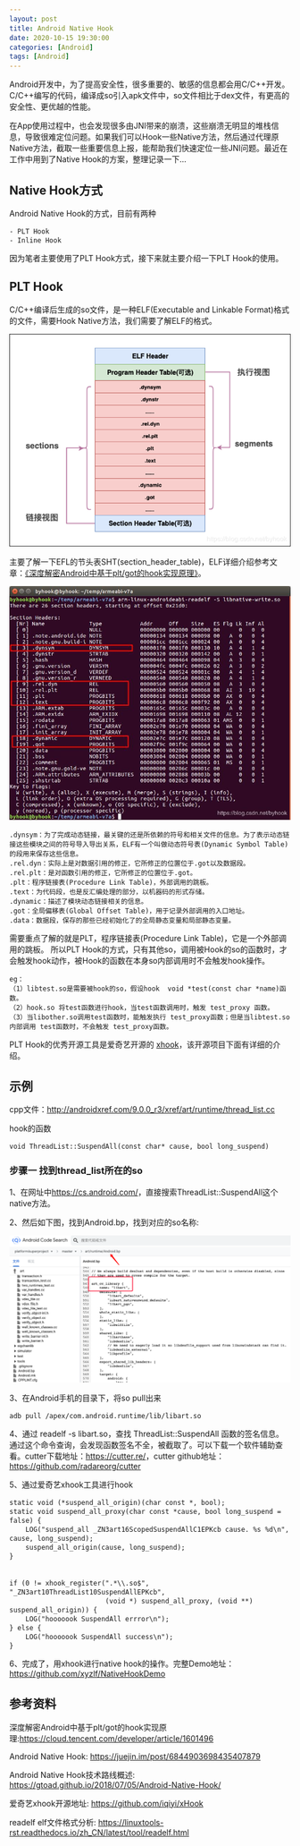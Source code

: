 ```yaml
---
layout: post
title: Android Native Hook
date: 2020-10-15 19:30:00
categories: [Android]
tags: [Android]
---
```


Android开发中，为了提高安全性，很多重要的、敏感的信息都会用C/C++开发。C/C++编写的代码，编译成so引入apk文件中，so文件相比于dex文件，有更高的安全性、更优越的性能。

在App使用过程中，也会发现很多由JNI带来的崩溃，这些崩溃无明显的堆栈信息，导致很难定位问题。如果我们可以Hook一些Native方法，然后通过代理原Native方法，截取一些重要信息上报，能帮助我们快速定位一些JNI问题。最近在工作中用到了Native Hook的方案，整理记录一下...
<!--more-->


## Native Hook方式
Android Native Hook的方式，目前有两种
	
	- PLT Hook
	- Inline Hook

因为笔者主要使用了PLT Hook方式，接下来就主要介绍一下PLT Hook的使用。

## PLT Hook
C/C++编译后生成的so文件，是一种ELF(Executable and Linkable Format)格式的文件，需要Hook Native方法，我们需要了解ELF的格式。

<img src="/assets/drawable/android-native-hook-elf.png"  alt="pic" />

主要了解一下EFL的节头表SHT(section_header_table)，ELF详细介绍参考文章：[《深度解密Android中基于plt/got的hook实现原理》][1]。

<img src="/assets/drawable/android-native-hook-sht.png"  alt="pic" />

	.dynsym：为了完成动态链接，最关键的还是所依赖的符号和相关文件的信息。为了表示动态链接这些模块之间的符号导入导出关系，ELF有一个叫做动态符号表(Dynamic Symbol Table)的段用来保存这些信息。
	.rel.dyn：实际上是对数据引用的修正，它所修正的位置位于.got以及数据段。
	.rel.plt：是对函数引用的修正，它所修正的位置位于.got。
	.plt：程序链接表(Procedure Link Table)，外部调用的跳板。
	.text：为代码段，也是反汇编处理的部分，以机器码的形式存储。
	.dynamic：描述了模块动态链接相关的信息。
	.got：全局偏移表(Global Offset Table)，用于记录外部调用的入口地址。
	.data：数据段，保存的那些已经初始化了的全局静态变量和局部静态变量。

需要重点了解的就是PLT，程序链接表(Procedure Link Table)，它是一个外部调用的跳板。 所以PLT Hook的方式，只有其他so，调用被Hook的so的函数时，才会触发hook动作，被Hook的函数在本身so内部调用时不会触发hook操作。

	eg： 
	（1）libtest.so是需要被hook的so，假设hook  void *test(const char *name)函数。
	（2）hook.so 将test函数进行hook，当test函数调用时，触发 test_proxy 函数。
	（3）当libother.so调用test函数时，能触发执行 test_proxy函数；但是当libtest.so内部调用 test函数时，不会触发 test_proxy函数。

PLT Hook的优秀开源工具是爱奇艺开源的 [xhook][2]，该开源项目下面有详细的介绍。

## 示例

cpp文件：http://androidxref.com/9.0.0_r3/xref/art/runtime/thread_list.cc

hook的函数

	void ThreadList::SuspendAll(const char* cause, bool long_suspend)

### 步骤一 找到thread_list所在的so
1、在网址中<https://cs.android.com/>，直接搜索ThreadList::SuspendAll这个native方法。

2、然后如下图，找到Android.bp，找到对应的so名称:

<img src="/assets/drawable/android-native-hook-findso.png"  alt="pic" />

3、在Android手机的目录下，将so pull出来

	adb pull /apex/com.android.runtime/lib/libart.so   
	
4、通过 readelf -s libart.so，查找 ThreadList::SuspendAll 函数的签名信息。通过这个命令查询，会发现函数签名不全，被截取了。可以下载一个软件辅助查看。cutter下载地址：<https://cutter.re/>，cutter github地址：<https://github.com/radareorg/cutter>

5、通过爱奇艺xhook工具进行hook

	static void (*suspend_all_origin)(char const *, bool);
	static void suspend_all_proxy(char const *cause, bool long_suspend = false) {
   	 	LOG("suspend_all _ZN3art16ScopedSuspendAllC1EPKcb cause. %s %d\n", cause, long_suspend);
   	 	suspend_all_origin(cause, long_suspend);
	}
		
		
	if (0 != xhook_register(".*\\.so$", "_ZN3art10ThreadList10SuspendAllEPKcb",
	                        (void *) suspend_all_proxy, (void **) suspend_all_origin)) {
	    LOG("hooooook SuspendAll errror\n");
	} else {
	    LOG("hooooook SuspendAll success\n");
	}

	    
 6、完成了，用xhook进行native hook的操作。完整Demo地址：<https://github.com/xyzlf/NativeHookDemo>

## 参考资料

深度解密Android中基于plt/got的hook实现原理:<https://cloud.tencent.com/developer/article/1601496>

Android Native Hook: <https://juejin.im/post/6844903698435407879>

Android Native Hook技术路线概述: <https://gtoad.github.io/2018/07/05/Android-Native-Hook/>

爱奇艺xhook开源地址: <https://github.com/iqiyi/xHook>

readelf elf文件格式分析: <https://linuxtools-rst.readthedocs.io/zh_CN/latest/tool/readelf.html>



[1]: https://cloud.tencent.com/developer/article/1601496
[2]: https://github.com/iqiyi/xHook